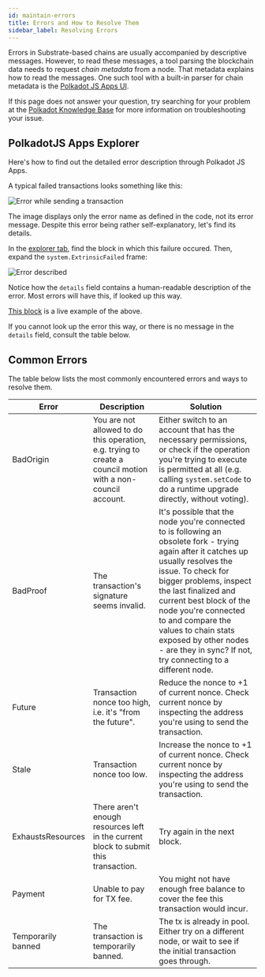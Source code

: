 ```yaml
---
id: maintain-errors
title: Errors and How to Resolve Them
sidebar_label: Resolving Errors
---
```


Errors in Substrate-based chains are usually accompanied by descriptive messages. However, to read
these messages, a tool parsing the blockchain data needs to request _chain metadata_ from a node.
That metadata explains how to read the messages. One such tool with a built-in parser for chain
metadata is the [Polkadot JS Apps UI](https://polkadot.js.org/apps).

If this page does not answer your question, try searching for your problem at the
[Polkadot Knowledge Base](https://support.polkadot.network/) for more information on troubleshooting
your issue.

## PolkadotJS Apps Explorer

Here's how to find out the detailed error description through Polkadot JS Apps.

A typical failed transactions looks something like this:

![Error while sending a transaction](/img/errors/01.jpg)

The image displays only the error name as defined in the code, not its error message. Despite this
error being rather self-explanatory, let's find its details.

In the [explorer tab](https://polkadot.js.org/apps/#/explorer), find the block in which this failure
occured. Then, expand the `system.ExtrinsicFailed` frame:

![Error described](/img/errors/02.jpg)

Notice how the `details` field contains a human-readable description of the error. Most errors will
have this, if looked up this way.

[This block](https://polkadot.js.org/apps/#/explorer/query/0xa10104ed21dfe409c7871a975155766c5dd97e1e2ac7faf3c90f1f8dca89104b)
is a live example of the above.

If you cannot look up the error this way, or there is no message in the `details` field, consult the
table below.

## Common Errors

The table below lists the most commonly encountered errors and ways to resolve them.

| Error              | Description                                                                                                  | Solution                                                                                                                                                                                                                                                                                                                                                                                  |
| ------------------ | ------------------------------------------------------------------------------------------------------------ | ----------------------------------------------------------------------------------------------------------------------------------------------------------------------------------------------------------------------------------------------------------------------------------------------------------------------------------------------------------------------------------------- |
| BadOrigin          | You are not allowed to do this operation, e.g. trying to create a council motion with a non-council account. | Either switch to an account that has the necessary permissions, or check if the operation you're trying to execute is permitted at all (e.g. calling `system.setCode` to do a runtime upgrade directly, without voting).                                                                                                                                                                  |
| BadProof           | The transaction's signature seems invalid.                                                                   | It's possible that the node you're connected to is following an obsolete fork - trying again after it catches up usually resolves the issue. To check for bigger problems, inspect the last finalized and current best block of the node you're connected to and compare the values to chain stats exposed by other nodes - are they in sync? If not, try connecting to a different node. |
| Future             | Transaction nonce too high, i.e. it's "from the future".                                                     | Reduce the nonce to +1 of current nonce. Check current nonce by inspecting the address you're using to send the transaction.                                                                                                                                                                                                                                                              |
| Stale              | Transaction nonce too low.                                                                                   | Increase the nonce to +1 of current nonce. Check current nonce by inspecting the address you're using to send the transaction.                                                                                                                                                                                                                                                            |
| ExhaustsResources  | There aren't enough resources left in the current block to submit this transaction.                          | Try again in the next block.                                                                                                                                                                                                                                                                                                                                                              |
| Payment            | Unable to pay for TX fee.                                                                                    | You might not have enough free balance to cover the fee this transaction would incur.                                                                                                                                                                                                                                                                                                     |
| Temporarily banned | The transaction is temporarily banned.                                                                       | The tx is already in pool. Either try on a different node, or wait to see if the initial transaction goes through.                                                                                                                                                                                                                                                                        |
